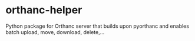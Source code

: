 # orthanc-helper
Python package for Orthanc server that builds upon pyorthanc and enables batch upload, move, download, delete,...
